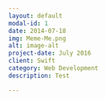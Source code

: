 ```yaml
---
layout: default
modal-id: 1
date: 2014-07-18
img: Meme-Me.png
alt: image-alt
project-date: July 2016
client: Swift
category: Web Development
description: Test

---
```


